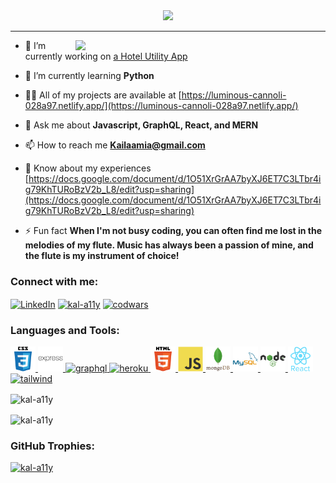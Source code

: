 <div align="center"><img src="https://github.com/Kal-a11y/Kal-a11y/assets/75392247/0835f741-fd19-40c3-ac54-b60563f39696"></div>
<hr/>

<img width="400px" align="right" src="https://images-cdn.exchange.art/qshqgr0cjqmr5phD1tK-3gnohYWmfcXwx6VWnk27o38?ext=fastly&optimize=medium">

- 🔭 I’m currently working on [a Hotel Utility App](https://github.com/Kal-a11y/hotel-utility-app)

- 🌱 I’m currently learning **Python**

- 👨‍💻 All of my projects are available at [https://luminous-cannoli-028a97.netlify.app/](https://luminous-cannoli-028a97.netlify.app/)

- 💬 Ask me about **Javascript, GraphQL, React, and MERN**

- 📫 How to reach me **Kailaamia@gmail.com**

- 📄 Know about my experiences [https://docs.google.com/document/d/1O51XrGrAA7byXJ6ET7C3LTbr4ig79KhTURoBzV2b_L8/edit?usp=sharing](https://docs.google.com/document/d/1O51XrGrAA7byXJ6ET7C3LTbr4ig79KhTURoBzV2b_L8/edit?usp=sharing)

- ⚡ Fun fact **When I'm not busy coding, you can often find me lost in the melodies of my flute. Music has always been a passion of mine, and the flute is my instrument of choice!**

<h3 align="left">Connect with me:</h3>
<p align="left">
<a href="https://www.linkedin.com/in/kaila-anderson-346b021ab/" target="blank"><img align="center" src="https://cdn-icons-png.flaticon.com/256/174/174857.png" alt="LinkedIn" height="30" width="30" /></a>
<a href="https://www.leetcode.com/kal-a11y" target="blank"><img align="center" src="https://raw.githubusercontent.com/rahuldkjain/github-profile-readme-generator/master/src/images/icons/Social/leet-code.svg" alt="kal-a11y" height="30" width="40" /></a>
<a href="https://www.codewars.com/users/Kal-a11y" target=""blank><img align="center" src="https://www.codewars.com/packs/assets/logo.f607a0fb.svg" alt="codwars" height="35" width="35"></a>
</p>

<h3 align="left">Languages and Tools:</h3>
<p align="left"> <a href="https://www.w3schools.com/css/" target="_blank" rel="noreferrer"> <img src="https://raw.githubusercontent.com/devicons/devicon/master/icons/css3/css3-original-wordmark.svg" alt="css3" width="40" height="40"/> </a> <a href="https://expressjs.com" target="_blank" rel="noreferrer"> <img src="https://raw.githubusercontent.com/devicons/devicon/master/icons/express/express-original-wordmark.svg" alt="express" width="40" height="40"/> </a> <a href="https://graphql.org" target="_blank" rel="noreferrer"> <img src="https://www.vectorlogo.zone/logos/graphql/graphql-icon.svg" alt="graphql" width="40" height="40"/> </a> <a href="https://heroku.com" target="_blank" rel="noreferrer"> <img src="https://www.vectorlogo.zone/logos/heroku/heroku-icon.svg" alt="heroku" width="40" height="40"/> </a> <a href="https://www.w3.org/html/" target="_blank" rel="noreferrer"> <img src="https://raw.githubusercontent.com/devicons/devicon/master/icons/html5/html5-original-wordmark.svg" alt="html5" width="40" height="40"/> </a> <a href="https://developer.mozilla.org/en-US/docs/Web/JavaScript" target="_blank" rel="noreferrer"> <img src="https://raw.githubusercontent.com/devicons/devicon/master/icons/javascript/javascript-original.svg" alt="javascript" width="40" height="40"/> </a> <a href="https://www.mongodb.com/" target="_blank" rel="noreferrer"> <img src="https://raw.githubusercontent.com/devicons/devicon/master/icons/mongodb/mongodb-original-wordmark.svg" alt="mongodb" width="40" height="40"/> </a> <a href="https://www.mysql.com/" target="_blank" rel="noreferrer"> <img src="https://raw.githubusercontent.com/devicons/devicon/master/icons/mysql/mysql-original-wordmark.svg" alt="mysql" width="40" height="40"/> </a> <a href="https://nodejs.org" target="_blank" rel="noreferrer"> <img src="https://raw.githubusercontent.com/devicons/devicon/master/icons/nodejs/nodejs-original-wordmark.svg" alt="nodejs" width="40" height="40"/> </a> <a href="https://reactjs.org/" target="_blank" rel="noreferrer"> <img src="https://raw.githubusercontent.com/devicons/devicon/master/icons/react/react-original-wordmark.svg" alt="react" width="40" height="40"/> </a> <a href="https://tailwindcss.com/" target="_blank" rel="noreferrer"> <img src="https://www.vectorlogo.zone/logos/tailwindcss/tailwindcss-icon.svg" alt="tailwind" width="40" height="40"/> </a> </p>

<p><img align="center" src="https://github-readme-stats.vercel.app/api/top-langs?username=kal-a11y&show_icons=true&locale=en&layout=compact" alt="kal-a11y" /></p>

<p><img align="center" src="https://github-readme-streak-stats.herokuapp.com/?user=kal-a11y&" alt="kal-a11y" /></p>

<h3 align="left">GitHub Trophies:</h3>
<p align="left"> <a href="https://github.com/ryo-ma/github-profile-trophy"><img src="https://github-profile-trophy.vercel.app/?username=kal-a11y" alt="kal-a11y" /></a> </p>
